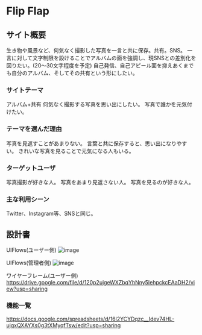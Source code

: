 # Flip Flap

## サイト概要
生き物や風景など、何気なく撮影した写真を一言と共に保存。共有。SNS。
一言に対して文字制限を設けることでアルバムの面を強調し、現SNSとの差別化を図りたい。(20～30文字程度を予定)
自己発信、自己アピール面を抑えあくまでも自分のアルバム、そしてその共有という形にしたい。

### サイトテーマ
アルバム+共有
何気なく撮影する写真を思い出にしたい。
写真で誰かを元気付けたい。

### テーマを選んだ理由
写真を見返すことがあまりない。
言葉と共に保存すると、思い出になりやすい。
きれいな写真を見ることで元気になる人もいる。

### ターゲットユーザ
写真撮影が好きな人。
写真をあまり見返さない人。
写真を見るのが好きな人。

### 主な利用シーン
Twitter、Instagram等、SNSと同じ。

## 設計書
UIFlows(ユーザー側)
![image](https://user-images.githubusercontent.com/61011568/81190967-6e629200-8ff3-11ea-805b-5ad519f909d2.png)

UIFlows(管理者側)
![image](https://user-images.githubusercontent.com/61011568/81072792-a5687300-8f21-11ea-8c17-2d2421df6c84.png)

ワイヤーフレーム(ユーザー側)
https://drive.google.com/file/d/120p2ujgeWXZbqYhNny5IehpckcEAaDH2/view?usp=sharing

### 機能一覧
https://docs.google.com/spreadsheets/d/16l2YCYDqzc__Idev74HL-ujqxQXAYXs0g3tXMyqfTsw/edit?usp=sharing
